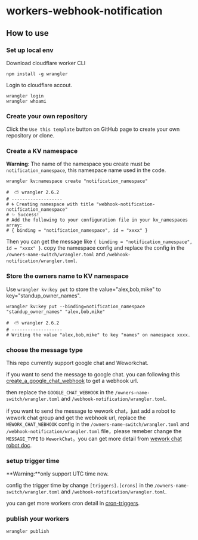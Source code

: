 # workers-webhook-notification

## How to use
### Set up local env
Download cloudflare worker CLI
```shell
npm install -g wrangler
```

Login to cloudflare accout.
```shell
wrangler login
wrangler whoami
```

### Create your own repository


Click the `Use this template` button on GitHub page to create your own repository or clone.

### Create a KV namespace
**Warning**: The name of the namespace you create must be `notification_namespace`, this namespace name used in the code.

```shell
wrangler kv:namespace create "notification_namespace"    

#  ⛅️ wrangler 2.6.2 
# -------------------
# 🌀 Creating namespace with title "webhook-notification-notification_namespace"
# ✨ Success!
# Add the following to your configuration file in your kv_namespaces array:
# { binding = "notification_namespace", id = "xxxx" }
```

Then you can get the message like `{ binding = "notification_namespace", id = "xxxx" }`. copy the namespace config and replace the config in the `/owners-name-switch/wrangler.toml` and `/webhook-notification/wrangler.toml`.

### Store the owners name to KV namespace
Use `wrangler kv:key put` to store the value="alex,bob,mike" to key="standup_owner_names".

```shell
wrangler kv:key put --binding=notification_namespace "standup_owner_names" "alex,bob,mike"

#  ⛅️ wrangler 2.6.2 
# -------------------
# Writing the value "alex,bob,mike" to key "names" on namespace xxxx.
```

### choose the message type
This repo currently support google chat and Weworkchat.

if you want to send the message to google chat. you can following this [create_a_google_chat_webhook](https://developers.google.com/chat/how-tos/webhooks#create_a_webhook) to get a webhook url.

then replace the `GOOGLE_CHAT_WEBHOOK` in the `/owners-name-switch/wrangler.toml` and `/webhook-notification/wrangler.toml`.

if you want to send the message to wework chat，just add a robot to wework chat group and get the webhook url, replace the `WEWORK_CHAT_WEBHOOK` config in the `/owners-name-switch/wrangler.toml` and `/webhook-notification/wrangler.toml` file，please remeber change the `MESSAGE_TYPE` to `WeworkChat`。you can get more detail from [wework chat robot doc](https://developer.work.weixin.qq.com/document/path/91770).

### setup trigger time
**Warning:**only support UTC time now.

config the trigger time by change `[triggers].[crons]` in the `/owners-name-switch/wrangler.toml` and `/webhook-notification/wrangler.toml`.

you can get more workers cron detail in [cron-triggers](https://developers.cloudflare.com/workers/platform/triggers/cron-triggers/).

### publish your workers
```shell
wrangler publish
```